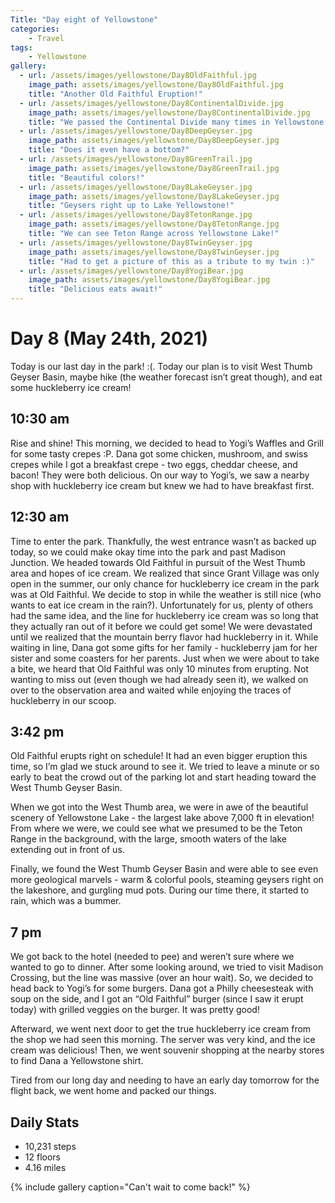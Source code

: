 ```yaml
---
Title: "Day eight of Yellowstone"
categories:
    - Travel
tags:
    - Yellowstone
gallery:
  - url: /assets/images/yellowstone/Day8OldFaithful.jpg
    image_path: assets/images/yellowstone/Day8OldFaithful.jpg
    title: "Another Old Faithful Eruption!"
  - url: /assets/images/yellowstone/Day8ContinentalDivide.jpg
    image_path: assets/images/yellowstone/Day8ContinentalDivide.jpg
    title: "We passed the Continental Divide many times in Yellowstone!"
  - url: /assets/images/yellowstone/Day8DeepGeyser.jpg
    image_path: assets/images/yellowstone/Day8DeepGeyser.jpg
    title: "Does it even have a bottom?"
  - url: /assets/images/yellowstone/Day8GreenTrail.jpg
    image_path: assets/images/yellowstone/Day8GreenTrail.jpg
    title: "Beautiful colors!"
  - url: /assets/images/yellowstone/Day8LakeGeyser.jpg
    image_path: assets/images/yellowstone/Day8LakeGeyser.jpg
    title: "Geysers right up to Lake Yellowstone!"
  - url: /assets/images/yellowstone/Day8TetonRange.jpg
    image_path: assets/images/yellowstone/Day8TetonRange.jpg
    title: "We can see Teton Range across Yellowstone Lake!"
  - url: /assets/images/yellowstone/Day8TwinGeyser.jpg
    image_path: assets/images/yellowstone/Day8TwinGeyser.jpg
    title: "Had to get a picture of this as a tribute to my twin :)"
  - url: /assets/images/yellowstone/Day8YogiBear.jpg
    image_path: assets/images/yellowstone/Day8YogiBear.jpg
    title: "Delicious eats await!"
---
```

# Day 8 (May 24th, 2021)
Today is our last day in the park! :(. Today our plan is to visit West Thumb Geyser Basin, maybe hike (the weather forecast isn’t great though), and eat some huckleberry ice cream!

## 10:30 am
Rise and shine! This morning, we decided to head to Yogi’s Waffles and Grill for some tasty crepes :P. Dana got some chicken, mushroom, and swiss crepes while I got a breakfast crepe - two eggs, cheddar cheese, and bacon! They were both delicious. On our way to Yogi’s, we saw a nearby shop with huckleberry ice cream but knew we had to have breakfast first.

## 12:30 am
Time to enter the park. Thankfully, the west entrance wasn’t as backed up today, so we could make okay time into the park and past Madison Junction. We headed towards Old Faithful in pursuit of the West Thumb area and hopes of ice cream. We realized that since Grant Village was only open in the summer, our only chance for huckleberry ice cream in the park was at Old Faithful. We decide to stop in while the weather is still nice (who wants to eat ice cream in the rain?). Unfortunately for us, plenty of others had the same idea, and the line for huckleberry ice cream was so long that they actually ran out of it before we could get some! We were devastated until we realized that the mountain berry flavor had huckleberry in it. While waiting in line, Dana got some gifts for her family - huckleberry jam for her sister and some coasters for her parents.
Just when we were about to take a bite, we heard that Old Faithful was only 10 minutes from erupting. Not wanting to miss out (even though we had already seen it), we walked on over to the observation area and waited while enjoying the traces of huckleberry in our scoop.

## 3:42 pm
Old Faithful erupts right on schedule! It had an even bigger eruption this time, so I’m glad we stuck around to see it. We tried to leave a minute or so early to beat the crowd out of the parking lot and start heading toward the West Thumb Geyser Basin.

When we got into the West Thumb area, we were in awe of the beautiful scenery of Yellowstone Lake - the largest lake above 7,000 ft in elevation! From where we were, we could see what we presumed to be the Teton Range in the background, with the large, smooth waters of the lake extending out in front of us.

Finally, we found the West Thumb Geyser Basin and were able to see even more geological marvels - warm & colorful pools, steaming geysers right on the lakeshore, and gurgling mud pots. During our time there, it started to rain, which was a bummer.

## 7 pm
We got back to the hotel (needed to pee) and weren’t sure where we wanted to go to dinner. After some looking around, we tried to visit Madison Crossing, but the line was massive (over an hour wait). So, we decided to head back to Yogi’s for some burgers. Dana got a Philly cheesesteak with soup on the side, and I got an “Old Faithful” burger (since I saw it erupt today) with grilled veggies on the burger. It was pretty good!

Afterward, we went next door to get the true huckleberry ice cream from the shop we had seen this morning. The server was very kind, and the ice cream was delicious! Then, we went souvenir shopping at the nearby stores to find Dana a Yellowstone shirt.

Tired from our long day and needing to have an early day tomorrow for the flight back, we went home and packed our things.

## Daily Stats
- 10,231 steps
- 12 floors
- 4.16 miles

{% include gallery caption="Can't wait to come back!" %}
